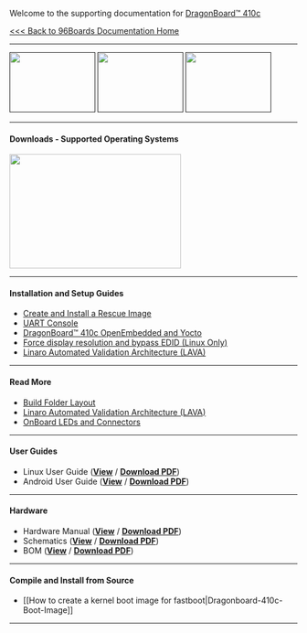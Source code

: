 Welcome to the supporting documentation for [DragonBoard™ 410c](https://www.96boards.org/products/ce/dragonboard410c/)

[<<< Back to 96Boards Documentation Home](https://github.com/96boards/documentation/wiki)


***
[<img src="http://i.imgur.com/4a5GXRd.png" data-canonical-src="http://i.imgur.com/4a5GXRd.png" width="150" height="105" />]()
[<img src="http://i.imgur.com/iAbmSuV.png" data-canonical-src="http://i.imgur.com/iAbmSuV.png" width="150" height="105" />]()
[<img src="http://i.imgur.com/nyVSsa2.png" data-canonical-src="http://i.imgur.com/nyVSsa2.png" width="150" height="105" />]()


***

#### Downloads - Supported Operating Systems

[<img src="http://i.imgur.com/aEfYHYH.jpg" data-canonical-src="http://i.imgur.com/aEfYHYH.jpg" width="300" height="200" />](https://github.com/96boards/documentation/blob/master/ConsumerEdition/DragonBoard-410c/Downloads/README.md)

***
#### Installation and Setup Guides

- [Create and Install a Rescue Image](https://github.com/96boards/documentation/wiki/Dragonboard-410c-Installation-Guide-for-Linux-and-Android#create--install-a-rescue-image)
- [UART Console](https://github.com/96boards/documentation/wiki/Dragonboard-410c-Installation-Guide-for-Linux-and-Android#setting-up-the-uart-console)
- [DragonBoard™ 410c OpenEmbedded and Yocto](https://github.com/96boards/documentation/wiki/Dragonboard-410c-OpenEmbedded-and-Yocto)
- [Force display resolution and bypass EDID (Linux Only)](https://github.com/96boards/documentation/wiki/How-to-force-display-resolution-and-bypass-EDID)
- [Linaro Automated Validation Architecture (LAVA)](https://github.com/96boards/documentation/wiki/D410CLAVA)

***

#### Read More

- [Build Folder Layout](https://github.com/96boards/documentation/wiki/Dragonboard-410c-Installation-Guide-for-Linux-and-Android#understanding-build-folder-layout)
- [Linaro Automated Validation Architecture (LAVA)](https://wiki.linaro.org/LAVA)
- [OnBoard LEDs and Connectors](https://github.com/96boards/documentation/wiki/Dragonboard-410c-Installation-Guide-for-Linux-and-Android#description-of-leds-and-connectors)

***

#### User Guides

- Linux User Guide (<a href="https://github.com/96boards/documentation/blob/master/dragonboard410c/LinuxUserGuide_DragonBoard.pdf" target="_blank">**View**</a>
 / [**Download PDF**](http://linaro.co/96b-linuxuserguide))
- Android User Guide (<a href="https://github.com/96boards/documentation/blob/master/dragonboard410c/AndroidUserGuide_DragonBoard.pdf" target="_blank">**View**</a> / [**Download PDF**](http://linaro.co/96b-androiduserguide))

***

#### Hardware

- Hardware Manual (<a href="https://github.com/96boards/documentation/blob/master/dragonboard410c/HardwareManual_DragonBoard.pdf" target="_blank">**View**</a>
 / [**Download PDF**](http://linaro.co/96b-hwm-db))
- Schematics (<a href="https://github.com/96boards/documentation/blob/master/dragonboard410c/Schematics_DragonBoard.pdf" target="_blank">**View**</a> / [**Download PDF**](http://linaro.co/db410c-schematics))
- BOM (<a href="https://github.com/96boards/documentation/blob/master/dragonboard410c/DragonBoard410c_BOM.pdf" target="_blank">**View**</a> / [**Download PDF**](http://linaro.co/dragonboard410c-bom))
    
***

#### Compile and Install from Source

- [[How to create a kernel boot image for fastboot|Dragonboard-410c-Boot-Image]]

***